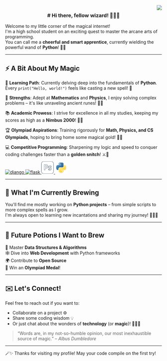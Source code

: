 <img align="right" src="https://usagif.com/wp-content/uploads/gify/fighting-battle-usagif-harry-potter.gif">
<h3 align="center"># Hi there, fellow wizard! 🧙‍♂️✨</h3>


Welcome to my little corner of the magical internet!  
I'm a high school student on an exciting quest to master the arcane arts of programming.  
You can call me a **cheerful and smart apprentice**, currently wielding the powerful wand of **Python**! 🐍🔮

---

## ⚡️ A Bit About My Magic

🧠 **Learning Path**: Currently delving deep into the fundamentals of **Python**. Every `print("Hello, world!")` feels like casting a new spell! 📜

📐 **Strengths**: Adept at **Mathematics** and **Physics**, I enjoy solving complex problems – it's like unraveling ancient runes! 🔢🔭

📚 **Academic Prowess**: I strive for excellence in all my studies, keeping my scores as high as a **Nimbus 2000**! 🧹💯

🏆 **Olympiad Aspirations**: Training rigorously for **Math, Physics, and CS Olympiads**, hoping to bring home some magical gold! 🥇✨

💻 **Competitive Programming**: Sharpening my logic and speed to conquer coding challenges faster than a **golden snitch**! ⚔️🧩

<p align="left"> <a href="https://www.djangoproject.com/" target="_blank" rel="noreferrer"> <img src="https://cdn.worldvectorlogo.com/logos/django.svg" alt="django" width="40" height="40"/> </a> <a href="https://flask.palletsprojects.com/" target="_blank" rel="noreferrer"> <img src="https://www.vectorlogo.zone/logos/pocoo_flask/pocoo_flask-icon.svg" alt="flask" width="40" height="40"/> </a> <a href="https://www.photoshop.com/en" target="_blank" rel="noreferrer"> <img src="https://raw.githubusercontent.com/devicons/devicon/master/icons/photoshop/photoshop-line.svg" alt="photoshop" width="40" height="40"/> </a> <a href="https://www.python.org" target="_blank" rel="noreferrer"> <img src="https://raw.githubusercontent.com/devicons/devicon/master/icons/python/python-original.svg" alt="python" width="40" height="40"/> </a> </p>

---

## 🌟 What I'm Currently Brewing

You'll find me mostly working on **Python projects** – from simple scripts to more complex spells as I grow.  
I'm always open to learning new incantations and sharing my journey! 📖👨‍💻

---

## 🔮 Future Potions I Want to Brew

🧪 Master **Data Structures & Algorithms**  
🕸️ Dive into **Web Development** with Python frameworks  
🌍 Contribute to **Open Source**  
🥇 Win an **Olympiad Medal**!

---

## ✉️ Let's Connect!

Feel free to reach out if you want to:
- Collaborate on a project ⚙️
- Share some coding wisdom 💡
- Or just chat about the wonders of **technology** (or **magic**)! 🧙‍♀️💬

> “Words are, in my not-so-humble opinion, our most inexhaustible source of magic.” – *Albus Dumbledore*

---

🪄✨ Thanks for visiting my profile! May your code compile on the first try!
